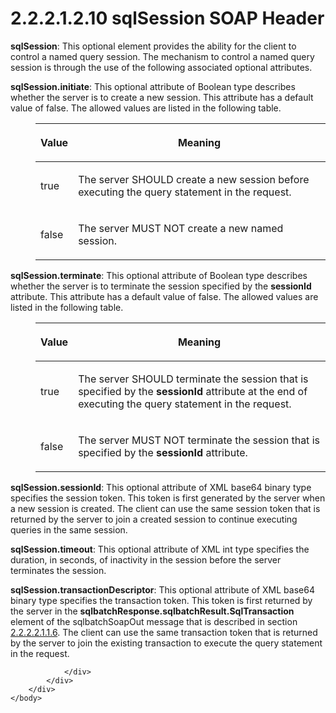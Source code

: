 <html dir="LTR" xmlns:mshelp="http://msdn.microsoft.com/mshelp" xmlns:ddue="http://ddue.schemas.microsoft.com/authoring/2003/5" xmlns:xlink="http://www.w3.org/1999/xlink" xmlns:tool="http://www.microsoft.com/tooltip">
    <head>
        <meta http-equiv="Content-Type" content="text/html; CHARSET=utf-8"></meta>
        <meta name="save" content="history"></meta>
        <title>2.2.2.1.2.10 sqlSession SOAP Header</title>
        <xml>
            <mshelp:toctitle title="2.2.2.1.2.10 sqlSession SOAP Header"></mshelp:toctitle>
            <mshelp:rltitle title="[MS-SSNWS]: sqlSession SOAP Header"></mshelp:rltitle>
            <mshelp:keyword index="A" term="98c2837d-8678-494c-98c3-7ffa64695586"></mshelp:keyword>
            <mshelp:attr name="DCSext.ContentType" value="open specification"></mshelp:attr>
            <mshelp:attr name="AssetID" value="98c2837d-8678-494c-98c3-7ffa64695586"></mshelp:attr>
            <mshelp:attr name="TopicType" value="kbRef"></mshelp:attr>
            <mshelp:attr name="DCSext.Title" value="[MS-SSNWS]: sqlSession SOAP Header" />
        </xml>
    </head>
    <body>
        <div id="header">
            <h1 class="heading">2.2.2.1.2.10 sqlSession SOAP Header</h1>
        </div>
        <div id="mainSection">
            <div id="mainBody">
                <div id="allHistory" class="saveHistory"></div>
                <div id="sectionSection0" class="section" name="collapseableSection">
                    

<p><b>sqlSession</b>: This optional element provides the
ability for the client to control a named query session. The mechanism to
control a named query session is through the use of the following associated
optional attributes.</p>

<p><b>sqlSession.initiate</b>: This optional attribute
of Boolean type describes whether the server is to create a new session. This
attribute has a default value of false. The allowed values are listed in the
following table.</p>

<dl>
<dd>
<table>
 <thead>
  <tr>
   <th>
   <p>Value</p>
   </th>
   <th>
   <p>Meaning</p>
   </th>
  </tr>
 </thead>
 <tr>
  <td>
  <p>true</p>
  </td>
  <td>
  <p>The server SHOULD create a new session before
  executing the query statement in the request.</p>
  </td>
 </tr>
 <tr>
  <td>
  <p>false</p>
  </td>
  <td>
  <p>The server MUST NOT create a new named session.</p>
  </td>
 </tr>
</table>
</dd></dl>

<p><b>sqlSession.terminate</b>: This optional attribute
of Boolean type describes whether the server is to terminate the session
specified by the <b>sessionId</b> attribute. This attribute has a default value
of false. The allowed values are listed in the following table.</p>

<dl>
<dd>
<table>
 <thead>
  <tr>
   <th>
   <p>Value</p>
   </th>
   <th>
   <p>Meaning</p>
   </th>
  </tr>
 </thead>
 <tr>
  <td>
  <p>true</p>
  </td>
  <td>
  <p>The server SHOULD terminate the session that is
  specified by the <b>sessionId</b> attribute at the end of executing the query
  statement in the request.</p>
  </td>
 </tr>
 <tr>
  <td>
  <p>false</p>
  </td>
  <td>
  <p>The server MUST NOT terminate the session that is
  specified by the <b>sessionId</b> attribute.</p>
  </td>
 </tr>
</table>
</dd></dl>

<p><b>sqlSession.sessionId</b>: This optional attribute
of XML base64 binary type specifies the session token. This token is first
generated by the server when a new session is created. The client can use the
same session token that is returned by the server to join a created session to
continue executing queries in the same session.</p>

<p><b>sqlSession.timeout</b>: This optional attribute of
XML int type specifies the duration, in seconds, of inactivity in the session
before the server terminates the session.</p>

<p><b>sqlSession.transactionDescriptor</b>: This
optional attribute of XML base64 binary type specifies the transaction token.
This token is first returned by the server in the <b>sqlbatchResponse.sqlbatchResult.SqlTransaction</b>
element of the sqlbatchSoapOut message that is described in section <a href="b8dbbe93-698d-45cb-8e45-076c1591dbbd.md">2.2.2.2.1.1.6</a>. The client
can use the same transaction token that is returned by the server to join the
existing transaction to execute the query statement in the request.</p>


                </div>
            </div>
        </div>
    </body>
</html>